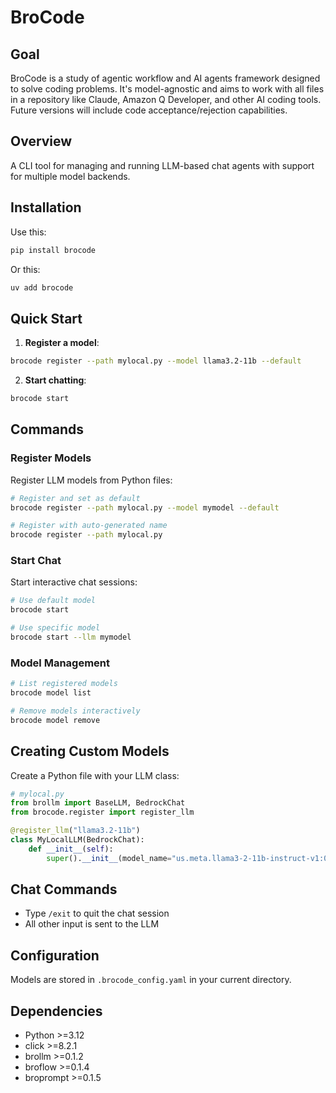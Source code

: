 # BroCode

## Goal

BroCode is a study of agentic workflow and AI agents framework designed to solve coding problems. It's model-agnostic and aims to work with all files in a repository like Claude, Amazon Q Developer, and other AI coding tools. Future versions will include code acceptance/rejection capabilities.

## Overview

A CLI tool for managing and running LLM-based chat agents with support for multiple model backends.

## Installation

Use this:  
```bash
pip install brocode  
```
Or this:  
```bash
uv add brocode  
```

## Quick Start

1. **Register a model**:
```bash
brocode register --path mylocal.py --model llama3.2-11b --default
```

2. **Start chatting**:
```bash
brocode start
```

## Commands

### Register Models

Register LLM models from Python files:

```bash
# Register and set as default
brocode register --path mylocal.py --model mymodel --default

# Register with auto-generated name
brocode register --path mylocal.py
```

### Start Chat

Start interactive chat sessions:

```bash
# Use default model
brocode start

# Use specific model
brocode start --llm mymodel
```

### Model Management

```bash
# List registered models
brocode model list

# Remove models interactively
brocode model remove
```

## Creating Custom Models

Create a Python file with your LLM class:

```python
# mylocal.py
from brollm import BaseLLM, BedrockChat
from brocode.register import register_llm

@register_llm("llama3.2-11b")
class MyLocalLLM(BedrockChat):
    def __init__(self):
        super().__init__(model_name="us.meta.llama3-2-11b-instruct-v1:0")
```

## Chat Commands

- Type `/exit` to quit the chat session
- All other input is sent to the LLM

## Configuration

Models are stored in `.brocode_config.yaml` in your current directory.

## Dependencies

- Python >=3.12
- click >=8.2.1
- brollm >=0.1.2
- broflow >=0.1.4
- broprompt >=0.1.5